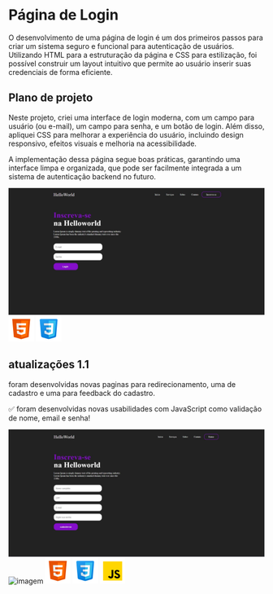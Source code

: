 # Página de Login

O desenvolvimento de uma página de login é um dos primeiros passos para criar um sistema seguro e funcional para autenticação de usuários. Utilizando HTML para a estruturação da página e CSS para estilização, foi possível construir um layout intuitivo que permite ao usuário inserir suas credenciais de forma eficiente.

## Plano de projeto

Neste projeto, criei uma interface de login moderna, com um campo para usuário (ou e-mail), um campo para senha, e um botão de login. Além disso, apliquei CSS para melhorar a experiência do usuário, incluindo design responsivo, efeitos visuais e melhoria na acessibilidade.

A implementação dessa página segue boas práticas, garantindo uma interface limpa e organizada, que pode ser facilmente integrada a um sistema de autenticação backend no futuro.


![Pagina de login](./images/Capturar.JPG)
![icone html](./images/icons8-html-5-50.png)
![icone css](./images/icons8-css-50.png)

## atualizações 1.1

foram desenvolvidas novas paginas para redirecionamento, uma de cadastro e uma para feedback do cadastro.

✅ foram desenvolvidas novas usabilidades com JavaScript como validação de nome, email e senha!

![imagem](./images/helloworld_V2.JPG)
![imagem](./images/feedback.JPG)
![icone html](./images/icons8-html-5-50.png)
![icone css](./images/icons8-css-50.png)
![icone JS](./images/icons8-javascript-50.png)




